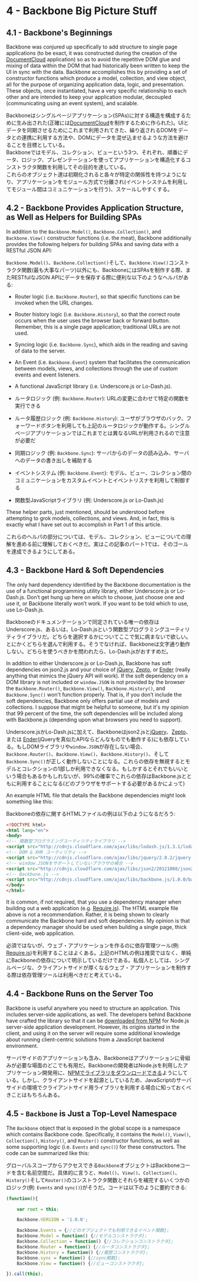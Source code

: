 # 4 - Backbone Big Picture Stuff

## 4.1 - Backbone's Beginnings

Backbone was conjured up specifically to add structure to single page applications (to be exact, it was constructed during the creation of the [DocumentCloud](https://www.documentcloud.org/home) application) so as to avoid the repetitive DOM glue and mixing of data within the DOM that had historically been written to keep the UI in sync with the data. Backbone accomplishes this by providing a set of constructor functions which produce a model, collection, and view object, all for the purpose of organizing application data, logic, and presentation. These objects, once instantiated, have a very specific relationship to each other and are intended to keep your application modular, decoupled (communicating using an event system), and scalable.

Backboneはシングルページアプリケーション(SPAs)に対する構造を構成するために生み出された(正確には[DocumentCloud](https://www.documentcloud.org/home)を制作するために作られた)。UIとデータを同期させるためにこれまで利用されてきた、繰り返されるDOMをデータとの連携に利用する方法や、DOMにデータを混ぜ込ませるような方法を避けることを目標としている。  
Backboneではモデル、コレクション、ビューという3つ、それぞれ、順番にデータ、ロジック、プレゼンテーションを使ってアプリケーションを構造化するコンストラクタ関数を利用してその目的を達している。  
これらのオブジェクト達は初期化されると各々が特定の関係性を持つようになり、アプリケーションをモジュール方式で分離され(イベントシステムを利用してモジュール間はコミュニケーションを行う)、スケールしやすくする。

## 4.2 - Backbone Provides Application Structure, as Well as Helpers for Building SPAs

In addition to the `Backbone.Model()`, `Backbone.Collection()`, and `Backbone.View()` constructor functions (i.e. the meat), Backbone additionally provides the following helpers for building SPAs and saving data with a RESTful JSON API:

`Backbone.Model()`、`Backbone.Collection()`そして、`Backbone.View()`コンストラクタ関数(最も大事なパーツ)以外にも、BackboneにはSPAsを制作する際、またRESTfulなJSON APIにデータを保存する際に便利な以下のようなヘルパがある:

- Router logic (i.e. `Backbone.Router`), so that specific functions can be invoked when the URL changes.
- Router history logic (i.e. `Backbone.History`), so that the correct route occurs when the user uses the browser back or forward button. Remember, this is a single page application; traditional URLs are not used.
- Syncing logic (i.e. `Backbone.Sync`), which aids in the reading and saving of data to the server.
- An Event (i.e. `Backbone.Event`) system that facilitates the
communication between models, views, and collections through the use of custom events and event listeners.
- A functional JavaScript library (i.e. Underscore.js or Lo-Dash.js).

- ルータロジック (例: `Backbone.Router`): URLの変更に合わせて特定の関数を実行できる
- ルータ履歴ロジック (例: `Backbone.History`): ユーザがブラウザのバック、フォーワードボタンを利用しても上記のルータロジックが動作する。シングルページアプリケーションではこれまでとは異なるURLが利用されるので注意が必要だ
- 同期ロジック (例: `Backbone.Sync`): サーバからのデータの読み込み、サーバへのデータの書き出しを補助する
- イベントシステム (例: `Backbone.Event`): モデル、ビュー、コレクション間のコミュニケーションをカスタムイベントとイベントリスナを利用して制御する
- 関数型JavaScriptライブラリ (例:  Underscore.js or Lo-Dash.js)

These helper parts, just mentioned, should be understood before attempting to grok models, collections, and views. And, in fact, this is exactly what I have set out to accomplish in Part 1 of this article.

これらのヘルパの部分については、モデル、コレクション、ビューについての理解を進める前に理解しておくべきだ。実はこの記事のパート1では、そのゴールを達成できるようにしてある。

## 4.3 - Backbone Hard & Soft Dependencies

The only hard dependency identified by the Backbone documentation is the use of a functional programming utility library, either Underscore.js or Lo-Dash.js. Don’t get hung up here on which to choose, just choose one and use it, or Backbone literally won’t work. If you want to be told which to use, use Lo-Dash.js.

Backboneのドキュメンテーションで同定されている唯一の依存はUnderscore.js、あるいは、Lo-Dash.jsという関数型プログラミングユーティリティライブラリだ。どちらを選択するかについてここで気に病まないで欲しい。とにかくどちらを選んで利用する。そうでなければ、Backboneは文字通り動作しない。どちらを使うべきかを問われたら、Lo-Dash.jsがおすすめだ。

In addition to either Underscore.js or Lo-Dash.js, Backbone has soft dependencies on json2.js and your choice of [jQuery](http://jquery.com/), [Zepto](http://zeptojs.com/), or [Ender](http://ender.jit.su/) (really anything that mimics the jQuery API will work). If the soft dependency on a DOM library is not included or `window.JSON` is not provided by the browser the `Backbone.Router()`, `Backbone.View()`, `Backbone.History()`, and `Backbone.Sync()` won't function properly. That is, if you don’t include the soft dependencies, Backbone only offers partial use of models and collections. I suppose that might be helpful to someone, but it's my opinion that 99 percent of the time, the soft dependencies will be included along with Backbone.js (depending upon what browsers you need to support).

Underscore.jsかLo-Dash.jsに加えて、Backboneはjson2.jsと[jQuery](http://jquery.com/)、[Zepto](http://zeptojs.com/)、または [Ender](http://ender.jit.su/)(jQueryを真似たAPIならどんなものでも動作する)にも依存している。もしDOMライブラリや`window.JSON`が存在しない場合、`Backbone.Router()`、`Backbone.View()`、`Backbone.History()`、そして`Backbone.Sync()`が正しく動作しないことになる。これらの依存を無視するとモデルとコレクションの1部しか利用できなくなる。もしかするとそれでもいいという場合もあるかもしれないが、99%の確率でこれらの依存はBackbone.jsとともに利用することになる(どのブラウザをサポートする必要があるかによって)

An example HTML file that details the Backbone dependencies might look something like this:

Backboneの依存に関するHTMLファイルの例は以下のようになるだろう:

```html
<!DOCTYPE html>
<html lang="en">
<body>
<!-- 関数型プログラミングユーティリティライブラリ -->
<script src="http://cdnjs.cloudflare.com/ajax/libs/lodash.js/1.3.1/lodash.underscore.js"></script>
<!-- DOM & XHR ユーティリティ -->
<script src="http://cdnjs.cloudflare.com/ajax/libs/jquery/2.0.2/jquery.min.js"></script>
<!-- window.JSONをサポートしていないブラウザの場合 -->
<script src="http://cdnjs.cloudflare.com/ajax/libs/json2/20121008/json2.js"></script>
<!-- Backbone.js -->
<script src="http://cdnjs.cloudflare.com/ajax/libs/backbone.js/1.0.0/backbone-min.js"></script>
</body>
</html>
```

It is common, if not required, that you use a dependency manager when building out a web application (e.g. [Require.js](http://requirejs.org/)). The HTML example file above is not a recommendation. Rather, it is being shown to clearly communicate the Backbone hard and soft dependencies. My opinion is that a dependency manager should be used when building a single page, thick client-side, web application.

必須ではないが、ウェブ・アプリケーションを作るのに依存管理ツール(例: [Require.js](http://requirejs.org/))を利用することはよくある。上記のHTMLの例は推奨ではなく、単純にBackboneの依存について明示しているだけである。私個人としては、シングルページな、クライアントサイドが厚くなるウェブ・アプリケーションを制作する際は依存管理ツールは利用べきだと考えている。

## 4.4 - Backbone Runs on the Server Too

Backbone is useful anywhere you need to structure an application. This includes server-side applications, as well. The developers behind Backbone have crafted the library so that it can be [downloaded from NPM](https://npmjs.org/package/backbone) for Node.js server-side application development. However, its origins started in the client, and using it on the server will require some additional knowledge about running client-centric solutions from a JavaScript backend environment.

サーバサイドのアプリケーションも含み、Backboneはアプリケーションに骨組みが必要な場面のどこでも有用だ。Backboneの開発者はNode.jsを利用したアプリケーション開発用に、[NPMでライブラリをダウンロードできる]((https://npmjs.org/package/backbone))ようにしている。しかし、クライアントサイドを起源としているため、JavaScriptのサーバサイドの環境でクライアントサイド用ライブラリを利用する場合に知っておくべきことはもちろんある。

## 4.5 - `Backbone` is Just a Top-Level Namespace

The `Backbone` object that is exposed in the global scope is a namespace which contains Backbone code. Specifically, it contains the `Model()`, `View()`, `Collection()`, `History()`, and `Router()` constructor functions, as well as some supporting logic (i.e. `Events` and `sync()`) for these constructors. The code can be summarized like this:

グローバルスコープからアクセスできる`Backbone`オブジェクトはBackboneコードを含む名前空間だ。具体的に言うと、`Model()`、`View()`、`Collection()`、`History()`そして`Router()`のコンストラクタ関数とそれらを補完するいくつかのロジック(例: `Events` and `sync()`)がそうだ。コードは以下のように要約できる:

```js
(function(){

    var root = this;

    Backbone.VERSION = '1.0.0';

    Backbone.Events = {//どのオブジェクトでも利用できるイベント関数};
    Backbone.Model = function() {//モデルコンストラクタ};
    Backbone.Collection = function() {//コレクションコンストラクタ};
    Backbone.Router = function() {//ルータコンストラクタ};
    Backbone.History = function() {//履歴コンストラクタ};
    Backbone.sync = function() {//sync関数};
    Backbone.View = function() {//ビューコンストラクタ};

}).call(this);
```